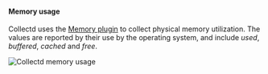 <!-- post: -->


#### Memory usage
Collectd uses the [Memory plugin](https://collectd.org/wiki/index.php/Plugin:Memory) to collect physical memory utilization. The values are reported by their use by the operating system, and include _used_, _buffered_, _cached_ and _free_.

![Collectd memory usage](http://assets.cloud66.com/help/images/collectd_memory.png)

